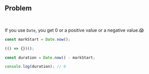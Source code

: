 ## Problem

<br />

If you use `Date`, you get 0 or a positive value or a negative value.😱

```js
const markStart = Date.now();

(() => {})();

const duration = Date.now() - markStart;

console.log(duration); // 0
```